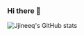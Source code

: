 ### Hi there 👋
![Jjineeq's GitHub stats](https://github-readme-stats.vercel.app/api?username=anuraghazra&show_icons=true&theme=radical)
<!--
**Jjineeq/Jjineeq** is a ✨ _special_ ✨ repository because its `README.md` (this file) appears on your GitHub profile.

Here are some ideas to get you started:

- 🔭 I’m currently working on ...
- 🌱 I’m currently learning ...
- 👯 I’m looking to collaborate on ...
- 🤔 I’m looking for help with ...
- 💬 Ask me about ...
- 📫 How to reach me: ...
- 😄 Pronouns: ...
- ⚡ Fun fact: ...


-->
